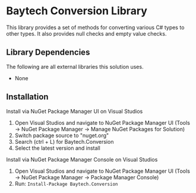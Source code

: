 # Baytech Conversion Library
This library provides a set of methods for converting various C# types to other types. It also provides null checks and empty value checks.

## Library Dependencies
The following are all external libraries this solution uses.
* None

## Installation
Install via NuGet Package Manager UI on Visual Studios
1. Open Visual Studios and navigate to NuGet Package Manager UI (Tools -> NuGet Package Manager -> Manage NuGet Packages for Solution)
1. Switch package source to "nuget.org"
1. Search (ctrl + L) for Baytech.Conversion
1. Select the latest version and install

Install via NuGet Package Manager Console on Visual Studios
1. Open Visual Studios and navigate to NuGet Package Manager UI (Tools -> NuGet Package Manager -> Package Manager Console)
1. Run: `Install-Package Baytech.Conversion`